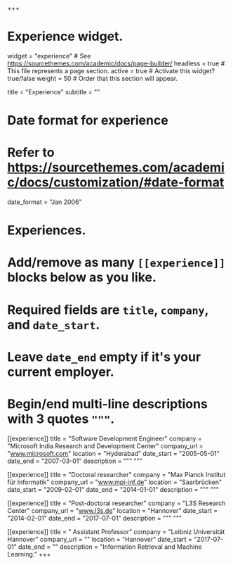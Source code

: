 +++
# Experience widget.
widget = "experience"  # See https://sourcethemes.com/academic/docs/page-builder/
headless = true  # This file represents a page section.
active = true  # Activate this widget? true/false
weight = 50  # Order that this section will appear.

title = "Experience"
subtitle = ""

# Date format for experience
#   Refer to https://sourcethemes.com/academic/docs/customization/#date-format
date_format = "Jan 2006"

# Experiences.
#   Add/remove as many `[[experience]]` blocks below as you like.
#   Required fields are `title`, `company`, and `date_start`.
#   Leave `date_end` empty if it's your current employer.
#   Begin/end multi-line descriptions with 3 quotes `"""`.
[[experience]]
  title = "Software Development Engineer"
  company = "Microsoft India Research and Development Center"
  company_url = "www.microsoft.com"
  location = "Hyderabad"
  date_start = "2005-05-01"
  date_end = "2007-03-01"
  description = """
  """

[[experience]]
  title = "Doctoral researcher"
  company = "Max Planck Institut für Informatik"
  company_url = "www.mpi-inf.de"
  location = "Saarbrücken"
  date_start = "2009-02-01"
  date_end = "2014-01-01"
  description = """
  """

[[experience]]
  title = "Post-doctoral researcher"
  company = "L3S Research Center"
  company_url = "www.l3s.de"
  location = "Hannover"
  date_start = "2014-02-01"
  date_end = "2017-07-01"
  description = """
  """

[[experience]]
  title = " Assistant Professor"
  company = "Leibniz Universität Hannover"
  company_url = ""
  location = "Hannover"
  date_start = "2017-07-01"
  date_end = ""
  description = "Information Retrieval and Machine Learning."
+++
